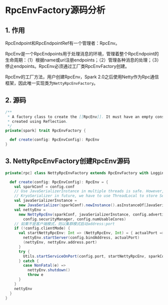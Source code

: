 # RpcEnvFactory源码分析

## 1. 作用

RpcEndpoint和RpcEndpointRef有一个管理者：RpcEnv。

RpcEnv是一个RpcEndpoints用于处理消息的环境，管理着整个RpcEndpoint的生命周期：（1）根据name或uri注册endpoints；（2）管理各种消息的处理；（3）停止endpoints。RpcEnv必须通过工厂类RpcEnvFactory创建。

RpcEnv的工厂方法，用户创建RpcEnv，Spark 2.0之后使用Netty作为Rpc通信框架，因此唯一实现类为`NettyRpcEnvFactory`。

## 2. 源码

```scala
/**
 * A factory class to create the [[RpcEnv]]. It must have an empty constructor so that it can be
 * created using Reflection.
 */
private[spark] trait RpcEnvFactory {

  def create(config: RpcEnvConfig): RpcEnv
}
```

## 3. NettyRpcEnvFactory创建RpcEnv源码

```scala
private[rpc] class NettyRpcEnvFactory extends RpcEnvFactory with Logging {

  def create(config: RpcEnvConfig): RpcEnv = {
    val sparkConf = config.conf
    // Use JavaSerializerInstance in multiple threads is safe. However, if we plan to support
    // KryoSerializer in future, we have to use ThreadLocal to store SerializerInstance
    val javaSerializerInstance =
      new JavaSerializer(sparkConf).newInstance().asInstanceOf[JavaSerializerInstance]
    val nettyEnv =
      new NettyRpcEnv(sparkConf, javaSerializerInstance, config.advertiseAddress,
        config.securityManager, config.numUsableCores)
    // 如果不是客户端模式，则以集群模式启动address:port
    if (!config.clientMode) {
      val startNettyRpcEnv: Int => (NettyRpcEnv, Int) = { actualPort =>
        nettyEnv.startServer(config.bindAddress, actualPort)
        (nettyEnv, nettyEnv.address.port)
      }
      try {
        Utils.startServiceOnPort(config.port, startNettyRpcEnv, sparkConf, config.name)._1
      } catch {
        case NonFatal(e) =>
          nettyEnv.shutdown()
          throw e
      }
    }
    nettyEnv
  }
}
```

